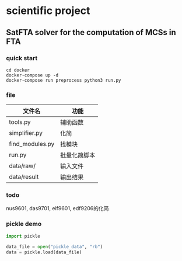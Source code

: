 # scientific project

## SatFTA solver for the computation of MCSs in FTA

### quick start
```
cd docker
docker-compose up -d
docker-compose run preprocess python3 run.py
```

### file

|文件名|功能|
|-|-|
|tools.py|辅助函数|
|simplifier.py|化简|
|find_modules.py|找模块|
|run.py|批量化简脚本|
|data/raw/|输入文件|
|data/result|输出结果|

### todo

nus9601, das9701, elf9601, edf9206的化简

### pickle demo

```python
import pickle

data_file = open("pickle_data", "rb")
data = pickle.load(data_file)
```